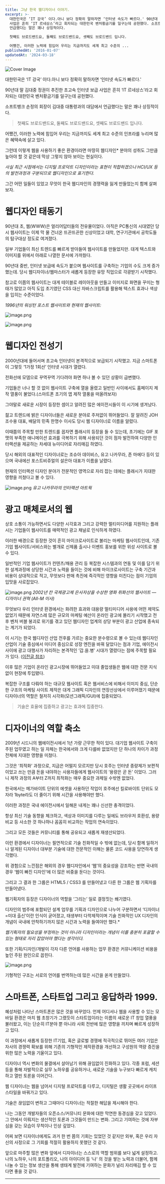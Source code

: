 ```yaml
---
title: 그냥 한국 웹디자이너 이야기.
excerpt: >-
  대한민국은 ‘IT 강국’ 이다.아니 보다 정확히 말하자면 ‘인터넷 속도가 빠르다.' 90년대 말 김대중 정권이 추진한 초고속 인터넷 보급
  사업은 흔히 ‘IT 르네상스’라고 회자되는 대한민국 벤처황금기를 일구는데 공헌했다. 소프트뱅크 손정의 회장이 김대중 대통령과의 대담에서
  언급했다는 말은 꽤나 상징적이다.

  첫째도 브로드밴드요, 둘째도 브로드밴드요, 셋째도 브로드밴드 입니다.

  어쨌건, 이러한 노력에 힘입어 우리는 지금까지도 세계 최고 수준의 ...
publishedAt: '2016-01-07'
updatedAt: '2024-03-18'
---
```


![Cover Image](images/HSkTMlhvJ.jpeg)

대한민국은 ‘IT 강국’ 이다.아니 보다 정확히 말하자면 ‘인터넷 속도가 빠르다.'

90년대 말 김대중 정권이 추진한 초고속 인터넷 보급 사업은 흔히 ‘IT 르네상스’라고 회자되는 대한민국 벤처황금기를 일구는데 공헌했다.

소프트뱅크 손정의 회장이 김대중 대통령과의 대담에서 언급했다는 말은 꽤나 상징적이다.

> 첫째도 브로드밴드요, 둘째도 브로드밴드요, 셋째도 브로드밴드 입니다.

어쨌건, 이러한 노력에 힘입어 우리는 지금까지도 세계 최고 수준의 인프라를 누리며 많은 혜택속에 살고 있다.

그런데 이렇게 웹을 사용하기 좋은 환경이라면 마땅히 웹디자인* 분야의 성취도 그만큼 높아야 할 것 같은데 막상 그렇지 않아 보이는 현실이다.

*사실 최근 시점에서는 디지털 프로덕트 디자인이라는 표현이 적합하겠으나 HCI/UX 등의 발전과정과 구분되므로 웹디자인으로 표기한다.*

그간 어떤 일들이 있었고 무엇이 한국 웹디자인의 경쟁력을 잃게 만들었는지 함께 살펴보자.

# 웹디자인 태동기

90년대 초, 웹(WWW)은 얼리어답터들의 전유물이었다. 아직은 PC통신의 시대였던 당시 웹사이트는 이제 막 물 건너온 뜨끈뜨끈한 신상이었고 대학, 연구기관에서 공학도들의 탐구대상 정도로 여겨졌다.

일부 기업들이 최신 트렌드를 빠르게 받아들여 웹사이트를 만들었지만. 대게 텍스트와 이미지를 위에서 아래로 나열한 문서에 가까웠다.

90년대 중반, 인터넷 보급에 속도가 붙으며 웹사이트를 구축하는 기업의 수도 크게 증가했는데. 당시 웹디자이너/웹마스터가 새롭게 등장한 유망 직업으로 각광받기 시작했다.

참고로 이쯤의 웹사이트는 대게 테이블로 레이아웃을 만들고 이미지로 화면을 꾸미는 형태가 많았고 아직 도입 초기였던 CSS 대신 자바스크립트를 활용해 텍스트 효과나 색상을 입히는 수준이었다.

*1996년의 워싱턴 포스트 웹사이트와 현재의 웹사이트:*

![image.png](images/6G-gTV602.png)

![image.png](images/JAnT_fLnI.png)

# 웹디자인 전성기

2000년대에 들어서며 초고속 인터넷이 본격적으로 보급되기 시작했고. 지금 스마트폰이 그렇듯 ‘1가정 1회선’ 인터넷 시대가 열렸다.

전화선에 모뎀으로 꾸역꾸역 기다려야 화면 하나 볼 수 있던 상황이 급변했다.

기업들은 너나 할 것 없이 웹사이트 구축에 열을 올렸고 일반인 사이에서도 홈페이지 제작 열풍이 불었다.(스마트폰 초기의 앱 제작 열풍을 떠올려보자)

그야말로 새로운 시장이 등장한 셈이고 알려진 많은 에이전시들이 이 시기에 생겨났다.

젊고 트렌드에 밝은 디자이너들은 새로운 분야로 주저없이 뛰어들었다. 잘 알려진 JOH 조수용 대표, 배달의 민족 한명수 이사도 당시 웹 디자이너로 이름을 알렸다.

이때쯤의 주목할 만한 트렌드를 꼽자면 플래시의 등장을 들 수 있는데, 초기에는 GIF 포맷의 부족한 애니메이션 효과를 극복하기 위해 사용되던 것이 점차 발전하여 다양한 인터랙션을 제공하는 차세대 뉴미디어로 자리매김 하였다.

당시 해외의 대표적인 디자이너로는 조슈아 데이비스, 유고 나카무라, 존 마에다 등이 있으며 국내에선 포스트비쥬얼의 설은아 대표가 이름을 날렸다.

현재의 인터랙션 디자인 분야가 전문적인 영역으로 자리 잡는 데에는 플래시가 지대한 영향을 끼쳤다고 볼 수 있다.

![image.png](images/1GgHkkaFB.png)
*유고 나카무라의 인터랙션 아트웍*

# 광고 매체로서의 웹

상호 소통이 가능하면서도 다양한 시각효과 그리고 강력한 멀티미디어를 지원하는 플래시는 기업들이 웹사이트를 매력적인 광고 채널로 인식하게 하였다.

이러한 배경으로 등장한 것이 흔히 마이크로사이트로 불리는 마케팅 웹사이트인데, 기존 기업 웹사이트/서비스와는 별개로 신제품 출시나 이벤트 홍보를 위한 위성 사이트로 볼 수 있다.

일반적인 기업 웹사이트가 컨텐츠/채용 관리 등 복잡한 시스템과의 연동 및 이를 담기 위한 설계과정에 상당한 시간과 노력을 들이는 것에 비해 마이크로사이트는 구축 기간과 비용이 상대적으로 적고, 무엇보다 판매 촉진에 즉각적인 영향을 미친다는 점이 기업의 입맛을 사로잡았다.

![image.png](images/KBVstb8jk.png)
*2002년 칸 국제광고제 은사자상을 수상한 영화 취화선의 웹사이트 — 디자이너 권혁 (All-M 이사)*

무엇보다 우리 인터넷 환경에서는 화려한 효과와 대용량 멀티미디어 사용에 어떤 제약도 없었기 때문에 자연스레 많은 규모의 마케팅 예산이 온라인 광고에 몰리기 시작했고 전후 벤처 버블 붕괴로 위기를 겪고 있던 웹디자인 업계의 상당 부분이 광고 산업에 종속되는 계기가 되었다.

이 시기는 한국 웹디자인 산업 전후를 가르는 중요한 분수령으로 볼 수 있는데 웹디자인 산업이 기술 중심에서 미디어 중심으로 성장 엔진을 바꿔 달았다는 점과 기업, 에이전시 사이에 광고 대행사가 자리하는 본격적인 ‘갑.을.병’ 시대가 열렸다는 점에 주목할 필요가 있다. ([이전글 참조](https://medium.com/selected-works/%EC%A7%80%EA%B7%B9%ED%9E%88-%EC%82%AC%EC%A0%81%EC%9D%B8-%EB%94%94%EC%9E%90%EC%9D%B8-%EB%8B%A8%EC%83%81-1-50cd4c981d7d))

이후 많은 기업이 온라인 광고시장에 뛰어들었고 미대 졸업생들은 웹에 대한 전문 지식 없이 현장에 투입됐다.

복잡한 구조를 다뤄야 하는 대규모 웹사이트 혹은 웹서비스에 비해서 이미지 중심, 단순한 구조의 마케팅 사이트 제작은 대게 그래픽 디자인의 연장선상에서 이루어졌기 때문에 디자이너의 역할은 철저히 시각화(모션그래픽/GUI)에 집중되었다.

> 기술은 효율에 집중하고 광고는 효과에 집중한다.

# 디자이너의 역할 축소

2009년 시드니의 웹에이전시에서 1년 가량 근무한 적이 있다. 대기업 웹사이트 구축이 주된 업무였고 하는 일 자체는 한국에서와 크게 다를바 없었지만 단 하나의 차이가 과정 전체에 지대한 영향을 미쳤다.

그것은 ‘최적화’ 과정으로, 지금은 어떨지 모르지만 당시 호주는 인터넷 종량제가 보편적이었고 쓰는 만큼 돈을 내야하는 사용자들에게 웹사이트의 ‘용량은 곧 돈’ 이었다. 그러니 제작 과정의 A부터 Z까지 최적화는 매우 중요한 과제일 수밖엔 없었다.

한국에서는 메가바이트 단위의 에셋을 사용하던 작업이 호주에선 킬로바이트 단위도 모자라 1byte라도 더 줄이기 위해 시간을 사용해야만 했다.

이러한 과정은 국내 에이전시에서 일해온 내게는 꽤나 신선한 충격이었다.

항상 최신 기술 동향을 체크하고, 색상과 이미지를 다루는 일에도 브라우저 호환성, 용량 비교 등 사소한 것 하나하나 꼼꼼히 비교하는 작업의 연속이었다.

그리고 모든 것들은 커뮤니티를 통해 공유되고 새롭게 재생산되었다.

이런 환경에서 디자이너는 필연적으로 기술 친화적일 수 밖에 없는데, 당시 함께 일하거나 알게된 디자이너 대부분 기술에 대한 전문적인 이해는 물론 코드 사용을 당연하게 생각했다.

위 경험으로 느낀점은 해외의 경우 웹디자인에서 ‘웹’의 중요성을 강조하는 반면 국내의 경우 ‘웹이 빠진 디자인'에 더 많은 비중을 둔다는 것이다.

그리고 그 결과 한 그룹은 HTML5 / CSS3 를 만들어냈고 다른 한 그룹은 웹 기획자를 만들어냈다.

웹기획자의 등장은 디자이너의 역할을 ‘그리는’ 일로 결정짓는 쐐기였다.

디자인의 범주에 포함되던 설계 업무를 기획과 디자인으로 나누어 구분하면서 ‘디자이너=미대 출신’이란 인식이 굳어졌고, 태생부터 다학제적이며 기술 친화적인 UX 디자인의 개념이 국내에 안착하기까지 많은 시간과 노력을 들여야만 했다.*

*웹기획자의 필요성을 부정하는 것이 아니라 디자인이라는 개념이 이를 충분히 포괄할 수 있는 형태로 자리 잡았어야 했다는 생각이다.*

또한 기획/디자인/개발이 각자 다른 언어를 사용하는 업무 환경은 커뮤니케이션 비용을 높인 주된 원인으로 꼽힌다.

![image.png](images/PDhcw702E.png)

기형적인 구조는 서로의 언어를 번역하는데 많은 시간을 쏟게 만들었다.

# **스마트폰, 스타트업 그리고 응답하라 1999.**

혜성처럼 나타난 스마트폰은 많은 것을 바꾸었다. 언제 어디서나 웹을 사용할 수 있는 모바일 환경은 마치 웹 초창기가 그랬듯이 스타트업이라는 이름의 새로운 IT 창업 열풍을 불러왔고, 이는 단순히 IT분야 뿐 아니라 사회 전반에 많은 영향을 끼치며 빠르게 성장하고 있다.

이 과정에서 새롭게 등장한 IT기업, 혹은 글로벌 경쟁에 적극적으로 뛰어든 여러 기업은 자사의 경쟁력 확보를 위해 기존의 기형적인 제작환경을 개선하고 구성원의 역량 증진을 위한 많은 노력을 기울이고 있다.

디자이너 역시 변화의 물결에서 살아남기 위해 끊임없이 진화하고 있다. 각종 포럼, 세션 등을 통해 자발적으로 실무 노하우를 공유하거나, 새로운 기술을 누구보다 빠르게 캐치하고 열띤 토론을 이어간다.

웹 디자이너는 웹을 넘어서 디지털 프로덕트를 다루고, 디지털은 생활 곳곳에서 라이프스타일을 바꿔가고 있다.

기술은 끊임없이 변하고 그때마다 디자이너는 적절한 해답을 제시해야 한다.

나는 그동안 개발자들의 오픈소스/커뮤니티 문화에 대한 막연한 동경심을 갖고 있었다. 그 안에서 이뤄지는 생산적인 토론과 그것들이 만드는 변화. 그리고 기여하는 것에 자부심을 갖는 모습이 무척이나 인상 깊었다.

어찌 보면 디자이너에게도 과거 한 번 쯤의 기회는 있었던 것 같지만 외부, 혹은 우리 자신의 사정으로 그 기회를 적절히 활용하지 못했던 것 같다.

앞으로 마주할 많은 변화 앞에서 디자이너는 스스로의 역할 범위를 보다 넓게 설정하고. 나의 노하우, 나의 포트폴리오, 나의 아이디어 등 ‘나' 의 것을 쌓는 노력과 더불어, 함께 나눌 수 있는 정보 생산을 통해 생태계 발전에 기여하는 문화가 널리 자리매김 할 수 있다면 좋을 것 같다.

---